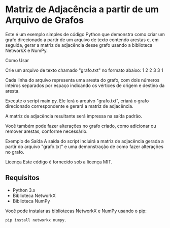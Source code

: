# Matriz de Adjacência a partir de um Arquivo de Grafos

Este é um exemplo simples de código Python que demonstra como criar um grafo direcionado a partir de um arquivo de texto contendo arestas e, em seguida, gerar a matriz de adjacência desse grafo usando a biblioteca NetworkX e NumPy.

Como Usar

Crie um arquivo de texto chamado "grafo.txt" no formato abaixo:
1 2
2 3
3 1

Cada linha do arquivo representa uma aresta do grafo, com dois números inteiros separados por espaço indicando os vértices de origem e destino da aresta.

Execute o script main.py. Ele lerá o arquivo "grafo.txt", criará o grafo direcionado correspondente e gerará a matriz de adjacência.

A matriz de adjacência resultante será impressa na saída padrão.

Você também pode fazer alterações no grafo criado, como adicionar ou remover arestas, conforme necessário.

Exemplo de Saída
A saída do script incluirá a matriz de adjacência gerada a partir do arquivo "grafo.txt" e uma demonstração de como fazer alterações no grafo.

Licença
Este código é fornecido sob a licença MIT.


## Requisitos

- Python 3.x
- Biblioteca NetworkX
- Biblioteca NumPy

Você pode instalar as bibliotecas NetworkX e NumPy usando o pip:

```bash
pip install networkx numpy.
